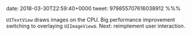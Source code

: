 date: 2018-03-30T22:59:40+0000
tweet: 979855707616038912
%%%

`UITextView` draws images on the CPU. Big performance improvement switching to overlaying `UIImageView`s. Next: reimplement user interaction.
